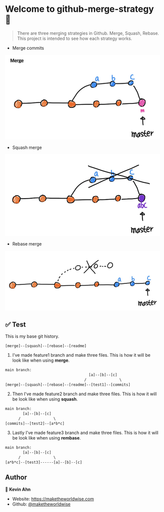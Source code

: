 # Welcome to github-merge-strategy 👋

> There are three merging strategies in Github. Merge, Squash, Rebase. This project is intended to see how each strategy works.

- Merge commits

![](/docs/images/merge.png)

- Squash merge

![](/docs/images/squash.png)

- Rebase merge

![](/docs/images/rebase.png)

## ✅ Test

This is my base git history.

```shell
[merge]--[squash]--[rebase]--[readme]
```

1. I've made feature1 branch and make three files. This is how it will be look like when using **merge**.

```shell
main branch:
                                      [a]--[b]--[c]
                                    /               \
[merge]--[squash]--[rebase]--[readme]--[test1]--[commits]
```

2. Then I've made feature2 branch and make three files. This is how it will be look like when using **squash**.

```shell
main branch:
        [a]--[b]--[c]
      /               \
[commits]--[test2]--[a*b*c]
```

3. Lastly I've made feature3 branch and make three files. This is how it will be look like when using **rembase**.

```shell
main branch:
        [a]--[b]--[c]
      /               \
[a*b*c]--[test3]------[a]--[b]--[c]
```

## Author

👤 **Kevin Ahn**

- Website: https://maketheworldwise.com
- Github: [@maketheworldwise](https://github.com/maketheworldwise)
